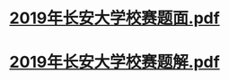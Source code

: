 # [2019年长安大学校赛题面.pdf](http://logiko.top/wp-content/uploads/2019/05/2019年长安大学校赛题面.pdf)
# [2019年长安大学校赛题解.pdf](http://logiko.top/wp-content/uploads/2019/05/2019年长安大学校赛题解.pdf)
